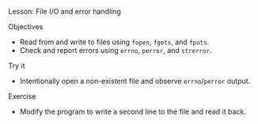 Lesson: File I/O and error handling

Objectives
- Read from and write to files using `fopen`, `fgets`, and `fputs`.
- Check and report errors using `errno`, `perror`, and `strerror`.

Try it
- Intentionally open a non-existent file and observe `errno`/`perror` output.

Exercise
- Modify the program to write a second line to the file and read it back.
